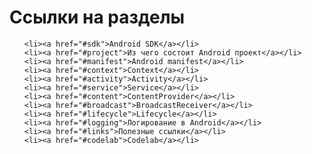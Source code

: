 <!-- .slide: class="center-horizontal" -->

# Ссылки на разделы

<ul class="table-of-content">

    <li><a href="#sdk">Android SDK</a></li>
    <li><a href="#project">Из чего состоит Android проект</a></li>
    <li><a href="#manifest">Android manifest</a></li>
    <li><a href="#context">Context</a></li>
    <li><a href="#activity">Activity</a></li>
    <li><a href="#service">Service</a></li>
    <li><a href="#content">ContentProvider</a></li>
    <li><a href="#broadcast">BroadcastReceiver</a></li>
    <li><a href="#lifecycle">Lifecycle</a></li>
    <li><a href="#logging">Логирование в Android</a></li>
    <li><a href="#links">Полезные ссылки</a></li>
    <li><a href="#codelab">Codelab</a></li>

</ul>
